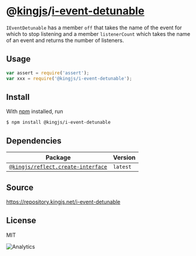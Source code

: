 # @[kingjs][@kingjs]/[i-event-detunable][ns0]
`IEventDetunable` has a member `off` that takes the name of the event for which to stop listening and a member `listenerCount` which takes the name of an event and returns the number of listeners.
## Usage
```js
var assert = require('assert');
var xxx = require('@kingjs/i-event-detunable');
```






## Install
With [npm](https://npmjs.org/) installed, run
```
$ npm install @kingjs/i-event-detunable
```
## Dependencies
|Package|Version|
|---|---|
|[`@kingjs/reflect.create-interface`](https://www.npmjs.com/package/@kingjs/reflect.create-interface)|`latest`|
## Source
https://repository.kingjs.net/i-event-detunable
## License
MIT

![Analytics](https://analytics.kingjs.net/i-event-detunable)

[@kingjs]: https://www.npmjs.com/package/kingjs
[ns0]: https://www.npmjs.com/package/@kingjs/i-event-detunable
